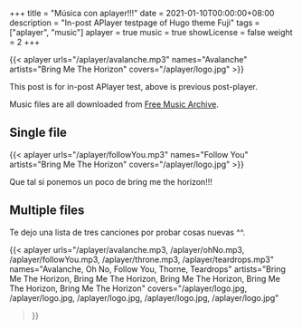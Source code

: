 +++
title = "Música con aplayer!!!"
date = 2021-01-10T00:00:00+08:00
description = "In-post APlayer testpage of Hugo theme Fuji"
tags = ["aplayer", "music"]
aplayer = true
music = true
showLicense = false
weight = 2
+++

{{< aplayer urls="/aplayer/avalanche.mp3" names="Avalanche" artists="Bring Me The Horizon" covers="/aplayer/logo.jpg" >}}

This post is for in-post APlayer test, above is previous post-player.

Music files are all downloaded from [Free Music Archive](https://freemusicarchive.org).

<!--more-->

## Single file

{{< aplayer urls="/aplayer/followYou.mp3" names="Follow You" artists="Bring Me The Horizon" covers="/aplayer/logo.jpg" >}}

Que tal si ponemos un poco de bring me the horizon!!!

## Multiple files

Te dejo una lista de tres canciones por probar cosas nuevas ^^.

{{<
  aplayer
  urls="/aplayer/avalanche.mp3, /aplayer/ohNo.mp3, /aplayer/followYou.mp3, /aplayer/throne.mp3, /aplayer/teardrops.mp3"
  names="Avalanche, Oh No, Follow You, Thorne, Teardrops"
  artists="Bring Me The Horizon, Bring Me The Horizon, Bring Me The Horizon, Bring Me The Horizon, Bring Me The Horizon"
  covers="/aplayer/logo.jpg, /aplayer/logo.jpg, /aplayer/logo.jpg, /aplayer/logo.jpg, /aplayer/logo.jpg"
>}}



